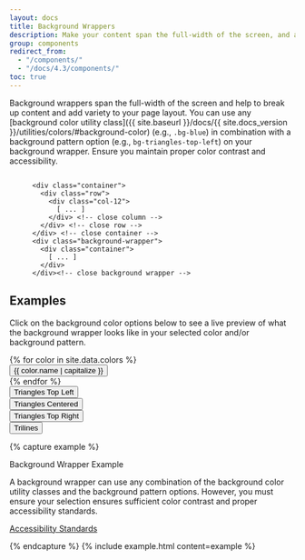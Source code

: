```yaml
---
layout: docs
title: Background Wrappers
description: Make your content span the full-width of the screen, and add an optional background color or background pattern.
group: components
redirect_from:
  - "/components/"
  - "/docs/4.3/components/"
toc: true
---
```



Background wrappers span the full-width of the screen and help to break up content and add variety to your page layout. You can use any [background color utility class]({{ site.baseurl }}/docs/{{ site.docs_version }}/utilities/colors/#background-color) (e.g., `.bg-blue`) in combination with a background pattern option (e.g., `bg-triangles-top-left`) on your background wrapper. Ensure you maintain proper color contrast and accessibility.

<figure class="highlight"><pre><code class="language-html" data-lang="html">
<span class="nt">&lt;div</span> <span class="na">class=</span><span class="s">"container"</span><span class="nt">&gt;</span>
  <span class="nt">&lt;div</span> <span class="na">class=</span><span class="s">"row"</span><span class="nt">&gt;</span>
    <span class="nt">&lt;div</span> <span class="na">class=</span><span class="s">"col-12"</span><span class="nt">&gt;</span>
      [ ... ]
    <span class="nt">&lt;/div&gt;</span> <span class="c">&lt;!-- close column --&gt;</span>
  <span class="nt">&lt;/div&gt;</span> <span class="c">&lt;!-- close row --&gt;</span>
<span class="nt">&lt;/div&gt;</span> <span class="c">&lt;!-- close container --&gt;</span>
<span class="nt">&lt;div</span> <span class="na">class=</span><span class="s">"background-wrapper"</span><span class="nt">&gt;</span>
  <span class="nt">&lt;div</span> <span class="na">class=</span><span class="s">"container"</span><span class="nt">&gt;</span>
    [ ... ]
  <span class="nt">&lt;/div&gt;</span>
<span class="nt">&lt;/div&gt;</span><span class="c">&lt;!-- close background wrapper --&gt;</span></code></pre></figure>

## Examples

Click on the background color options below to see a live preview of what the background wrapper looks like in your selected color and/or background pattern.

<div class="row mb-3">
{% for color in site.data.colors %}
  <div class="col-6 col-md-4 col-lg-3 col-xl-2 mt-3">
    <button id="background-wrapper-btn-{{ color.name }}" data-bgcolor="{{ color.name }}" class="btn btn-block btn-background-wrapper-demo bg-{{ color.name }}">{{ color.name | capitalize }}</button>
  </div>
{% endfor %}
</div>
<div class="row mb-5 pt-0 pb-4 pt-xl-4 bg-gray-100 bg-triangles-centered">
  <div class="col-6 col-lg-4 col-xl-3 mt-3 mt-xl-0">
    <button id="triangles-background-btn-top-left" data-triangles="triangles-top-left" class="btn btn-block btn-outline-blue btn-triangle-background-demo">Triangles Top Left</button>
  </div>
  <div class="col-6 col-lg-4 col-xl-3 mt-3 mt-xl-0">
    <button id="triangles-background-btn-centered" data-triangles="triangles-centered" class="btn btn-block btn-outline-blue btn-triangle-background-demo">Triangles Centered</button>
  </div>
  <div class="col-6 col-lg-4 col-xl-3 mt-3 mt-xl-0">
    <button id="triangles-background-btn-top-right" data-triangles="triangles-top-right" class="btn btn-block btn-outline-blue btn-triangle-background-demo">Triangles Top Right</button>
  </div>
  <div class="col-6 col-lg-4 col-xl-3 mt-3 mt-xl-0">
    <button id="triangles-background-btn-trilines" data-triangles="trilines" class="btn btn-block btn-outline-blue btn-triangle-background-demo">Trilines</button>
  </div>
</div>

{% capture example %}
<div class="background-wrapper" id="background-wrapper-live-demo">
  <div class="container">
    <div class="row">
      <div class="col-12 text-center">
        <p class="h3 sans text-midnight">Background Wrapper Example</p>
        <p>A background wrapper can use any combination of the background color utility classes and the background pattern options. However, you must ensure your selection ensures sufficient color contrast and proper accessibility standards.</p>
        <p><a href="http://itaccessibility.arizona.edu/guidelines/standards" class="btn btn-blue" target="_blank">Accessibility Standards</a></p>
      </div>
    </div>
  </div>
</div>
{% endcapture %}
{% include example.html content=example %}

